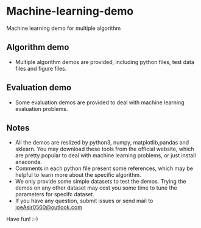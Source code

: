 # Machine-learning-demo
Machine learning demo for multiple algorithm

## Algorithm demo
 * Multiple algorithm demos are provided, including python files, test data files and figure files.

## Evaluation demo
 * Some evaluation demos are provided to deal with machine learning evaluation problems.

## Notes
 * All the demos are reslized by python3, numpy, matplotlib,pandas and sklearn. You may download these tools from the official website, which are pretty popular to deal with machine learning problems, or just install anaconda.
 * Comments in each python file present some references, which may be helpful to learn more about the specific algorithm.
 * We only provide some simple datasets to test the demos. Trying the demos on any other dataset may cost you some time to tune the parameters for specifc dataset.
 * If you have any question, submit issues or send mail to joeAsir0560@outlook.com

Have fun!  :-)
